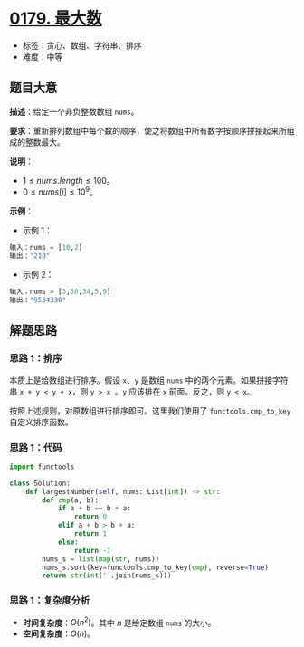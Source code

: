 # [0179. 最大数](https://leetcode.cn/problems/largest-number/)

- 标签：贪心、数组、字符串、排序
- 难度：中等

## 题目大意

**描述**：给定一个非负整数数组 `nums`。

**要求**：重新排列数组中每个数的顺序，使之将数组中所有数字按顺序拼接起来所组成的整数最大。

**说明**：

- $1 \le nums.length \le 100$。
- $0 \le nums[i] \le 10^9$。

**示例**：

- 示例 1：

```python
输入：nums = [10,2]
输出："210"
```

- 示例 2：

```python
输入：nums = [3,30,34,5,9]
输出："9534330"
```

## 解题思路

### 思路 1：排序

本质上是给数组进行排序。假设 `x`、`y` 是数组 `nums` 中的两个元素。如果拼接字符串 `x + y < y + x`，则 `y > x `。`y` 应该排在 `x` 前面。反之，则 `y < x`。

按照上述规则，对原数组进行排序即可。这里我们使用了 `functools.cmp_to_key` 自定义排序函数。

### 思路 1：代码

```python
import functools

class Solution:
    def largestNumber(self, nums: List[int]) -> str:
        def cmp(a, b):
            if a + b == b + a:
                return 0
            elif a + b > b + a:
                return 1
            else:
                return -1
        nums_s = list(map(str, nums))
        nums_s.sort(key=functools.cmp_to_key(cmp), reverse=True)
        return str(int(''.join(nums_s)))
```

### 思路 1：复杂度分析

- **时间复杂度**：$O(n^2)$。其中 $n$ 是给定数组 `nums` 的大小。
- **空间复杂度**：$O(n)$。